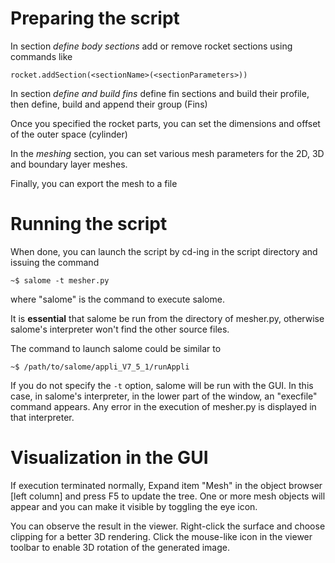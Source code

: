 # Preparing the script

In section *define body sections* add or remove rocket sections using commands like

```
rocket.addSection(<sectionName>(<sectionParameters>))
```

In section *define and build fins* define fin sections and build their profile,
then define, build and append their group (Fins)

Once you specified the rocket parts, you can set the dimensions and offset
of the outer space (cylinder)

In the *meshing* section, you can set various mesh parameters for the 2D, 3D
and boundary layer meshes.

Finally, you can export the mesh to a file

# Running the script
When done, you can launch the script by cd-ing in the script directory and
issuing the command

```
~$ salome -t mesher.py
```

where "salome" is the command to execute salome.

It is **essential** that salome be run
from the directory of mesher.py, otherwise salome's interpreter won't find the
other source files.

The command to launch salome could be similar to
```
~$ /path/to/salome/appli_V7_5_1/runAppli
```

If you do not specify the `-t` option, salome will be run with the GUI.
In this case, in salome's interpreter, in the lower part of the window, an "execfile" command
appears. Any error in the execution of mesher.py is displayed in that
interpreter.

# Visualization in the GUI
If execution terminated normally, Expand item "Mesh" in the object browser
[left column] and press F5 to update the tree.
One or more mesh objects will appear and you can make it visible by toggling the eye icon.

You can observe the result in the viewer.
Right-click the surface and choose clipping for a better 3D
rendering.
Click the mouse-like icon in the viewer toolbar to enable 3D rotation of the
generated image.
